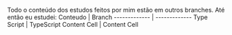 Todo o conteúdo dos estudos feitos por mim estão em outros branches.
Até então eu estudei:
Conteudo  | Branch
------------- | -------------
Type Script  | TypeScript
Content Cell  | Content Cell
